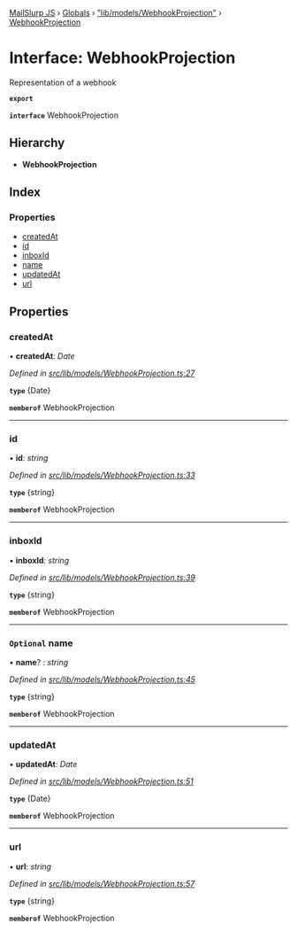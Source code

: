 [MailSlurp JS](../README.md) › [Globals](../globals.md) › ["lib/models/WebhookProjection"](../modules/_lib_models_webhookprojection_.md) › [WebhookProjection](_lib_models_webhookprojection_.webhookprojection.md)

# Interface: WebhookProjection

Representation of a webhook

**`export`** 

**`interface`** WebhookProjection

## Hierarchy

* **WebhookProjection**

## Index

### Properties

* [createdAt](_lib_models_webhookprojection_.webhookprojection.md#createdat)
* [id](_lib_models_webhookprojection_.webhookprojection.md#id)
* [inboxId](_lib_models_webhookprojection_.webhookprojection.md#inboxid)
* [name](_lib_models_webhookprojection_.webhookprojection.md#optional-name)
* [updatedAt](_lib_models_webhookprojection_.webhookprojection.md#updatedat)
* [url](_lib_models_webhookprojection_.webhookprojection.md#url)

## Properties

###  createdAt

• **createdAt**: *Date*

*Defined in [src/lib/models/WebhookProjection.ts:27](https://github.com/mailslurp/mailslurp-client-ts-js/blob/fc9510a/src/lib/models/WebhookProjection.ts#L27)*

**`type`** {Date}

**`memberof`** WebhookProjection

___

###  id

• **id**: *string*

*Defined in [src/lib/models/WebhookProjection.ts:33](https://github.com/mailslurp/mailslurp-client-ts-js/blob/fc9510a/src/lib/models/WebhookProjection.ts#L33)*

**`type`** {string}

**`memberof`** WebhookProjection

___

###  inboxId

• **inboxId**: *string*

*Defined in [src/lib/models/WebhookProjection.ts:39](https://github.com/mailslurp/mailslurp-client-ts-js/blob/fc9510a/src/lib/models/WebhookProjection.ts#L39)*

**`type`** {string}

**`memberof`** WebhookProjection

___

### `Optional` name

• **name**? : *string*

*Defined in [src/lib/models/WebhookProjection.ts:45](https://github.com/mailslurp/mailslurp-client-ts-js/blob/fc9510a/src/lib/models/WebhookProjection.ts#L45)*

**`type`** {string}

**`memberof`** WebhookProjection

___

###  updatedAt

• **updatedAt**: *Date*

*Defined in [src/lib/models/WebhookProjection.ts:51](https://github.com/mailslurp/mailslurp-client-ts-js/blob/fc9510a/src/lib/models/WebhookProjection.ts#L51)*

**`type`** {Date}

**`memberof`** WebhookProjection

___

###  url

• **url**: *string*

*Defined in [src/lib/models/WebhookProjection.ts:57](https://github.com/mailslurp/mailslurp-client-ts-js/blob/fc9510a/src/lib/models/WebhookProjection.ts#L57)*

**`type`** {string}

**`memberof`** WebhookProjection
